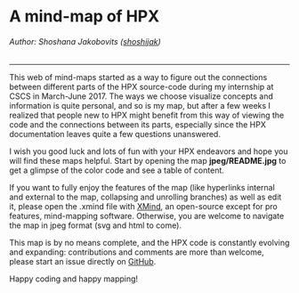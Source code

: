 # A mind-map of HPX

###### Author: Shoshana Jakobovits ([shoshijak](https://github.com/shoshijak))


---


This web of mind-maps started as a way to figure out the connections between different parts of the HPX source-code during my internship at CSCS in March-June 2017. The ways we choose visualize concepts and information is quite personal, and so is my map, but after a few weeks I realized that people new to HPX might benefit from this way of viewing the code and the connections between its parts, especially since the HPX documentation leaves quite a few questions unanswered.

I wish you good luck and lots of fun with your HPX endeavors and hope you will find these maps helpful. Start by opening the map **jpeg/README.jpg** to get a glimpse of the color code and see a table of content.

If you want to fully enjoy the features of the map (like hyperlinks internal and external to the map, collapsing and unrolling branches) as well as edit it, please open the .xmind file with [XMind](http://www.xmind.net/), an open-source except for pro features, mind-mapping software.
Otherwise, you are welcome to navigate the map in jpeg format (svg and html to come).

This map is by no means complete, and the HPX code is constantly evolving and expanding: contributions and comments are more than welcome, please start an issue directly on [GitHub](https://github.com/shoshijak/hpx/tree/mind-map).

Happy coding and happy mapping!
